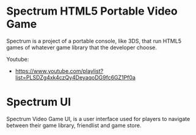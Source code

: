 # Spectrum HTML5 Portable Video Game
Spectrum is a project of a portable console, like 3DS, that run HTML5 games of whatever game library that the developer choose.

Youtube:
* https://www.youtube.com/playlist?list=PLSDZg4xk4czQy4DeyaqoDG9fc6GZ1Pf0a

# Spectrum UI
Spectrum Video Game UI, is a user interface used for players to navigate between their game library, friendlist and game store.
